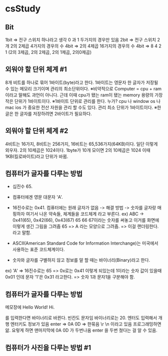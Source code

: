 # csStudy

## Bit
1bit => 전구 스위치 하나라고 생각 0 과 1 두가지의 경우만 있음
2bit => 전구 스위치 2개 2의 2제곱 4가지의 경우의 수
4bit => 2의 4제곱 16가지의 경우의 수
4bit => 8 4 2 1 (2의 3제곱, 2의 2제곱, 2의 1제곱, 2의0제곱)

## 외워야 할 단위 체계 #1
8개 비트를 하나로 묶어 1바이트(byte)라고 한다.
1바이트는 영문자 한 글자가 저장될 수 있는 메모리 크기이며 관리의 최소단위이다.
※비약적으로 Computer = cpu + ram 이라고 말해도 과언이 아니다. 근데 이때 cpu가 됐는 ram이 됐는 memory 용량의 가장 작은 단위가 1바이트이다.
※1바이트 단위로 관리를 한다. 누가? cpu 나 window os 나 mac ios 가 중요한 전산 자원을 관리 할 수도 있다. 관리 최소 단위가 1바이트이다.
※한글은 한 글자를 저장하려면 2바이트가 필요하다.

## 외워야 할 단위 체계 #2
4비트는 16가지, 8비트는 256가지, 16비트는 65,536가지(64KB)이다. 일단 이렇게 외우자.
2의 10제곱은 1024이다.
1byte가 10개 모이면 2의 10제곱은 1024 이때 1KB(킬로바이트)라고 단위가 바뀜.

## 컴퓨터가 글자를 다루는 방법
  - 십진수 65.
  - 컴퓨터에겐 영문 대문자 'A'.
  - 16진수로는 0x41.
컴퓨터에는 원래 글자가 없음 -> 해결 방법 -> 숫자를 글자랑 매핑하자 여기서 나온 약속들, 체계들을 코드체계 라고 부른다.
ex) ABC -> 0x41(65), 0x42(66), 0x43(67)
65 66 67이라는 숫자를 써놓고 이거를 화면에 이렇게 생긴 그림을 그려줌 65 => A 라는 모양으로 그려줌. => 이걸 랜더링한다. 라고 말함.

  - ASCII(American Standard Code for Information Interchange)는 미국에서 사용하는 표준 코드체계이다.
  - 숫자와 글자를 구별하지 않고 정보를 말 할 때는 바이너리(Binary)라고 한다.

ex) 'A' => 16진수로는 65 => 0x로는 0x41 이렇게 되있는데
1이라는 숫자 값이 있을때 0x01 인데 문자 '1'은 0x31 라고한다. => 숫자 1과 문자1을 구분해야 함.

## 컴퓨터가 글자를 다루는 방법
메모장에
Hello World!
Hi.


를 입력한다면 
바이너리로 바뀐다. 빈칸도 문자임 바이너리로는 20.
엔터도 입력해서 개행 엔터키도 정보가 있음 enter => 0A 0D => 한묶음 \r \n 이라고 있음 프로그래밍하면 앎.
요렇게 하면 맨마지막에 0A 0D 가 두번나옴 enter 을 두번 쳤다는 걸 알 수 있음.

## 컴퓨터가 사진을 다루는 방법 #1

